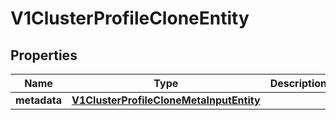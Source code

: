 # V1ClusterProfileCloneEntity

## Properties
Name | Type | Description | Notes
------------ | ------------- | ------------- | -------------
**metadata** | [**V1ClusterProfileCloneMetaInputEntity**](V1ClusterProfileCloneMetaInputEntity.md) |  |  [optional]
